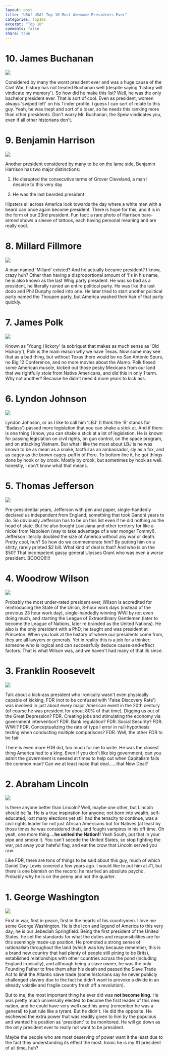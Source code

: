 ```yaml
---
layout: post
title: "USA! USA! Top 10 Most Awesome Presidents Ever"
categories: top10s
excerpt: "Top 10"
comments: false
share: true
---
```




# 10. James Buchanan

![](http://img.timeinc.net/time/photoessays/2009/forgettable_presidents/james_buchanan.jpg)

Considered by many the worst president ever and was a huge cause of the Civil War, history has not treated Buchanan well (despite saying 'history will vindicate my memory'). So how did he make this list? Well, he was the only bachelor president ever. That is sort of cool. Even as president, women always 'swiped left' on his Tinder profile. I guess I can sort of relate to this guy. Yeah, he was inept and sort of a loser, so he needs this ranking more than other presidents. Don't worry Mr. Buchanan, the Spew vindicates you, even if all other historians don't.


# 9. Benjamin Harrison

![](http://cdn.history.com/sites/2/2013/11/Benjamin_Harrison-AB.jpeg)

Another president considered by many to be on the lame side, Benjamin Harrison has two major distinctions: 

1) He disrupted the consecutive terms of Grover Cleveland, a man I despise to this very day 

2) He was the last bearded president


Hipsters all across America look towards the day where a white man with a beard can once again become president. There is hope for this, and it is in the form of our 23rd president. Fun fact: a rare photo of Harrison bare-armed shows a sleeve of tattoos, each having personal meaning and are really cool.



# 8. Millard Fillmore

![](http://americanhistory.si.edu/presidency/timeline/pres_era/images/pres/pres_medium/fillmore_M.jpg)

A man named 'Millard' existed? And he actually became president? I know, crazy huh? Other than having a disproportional amount of 'l's in his name, he is also known as the last Whig party president. He was so bad as a president, he literally ruined an entire political party. He was like the last dodo and Phil Dunphy rolled into one. He later tried to start another political party named the Thoupee party, but America washed their hair of that party quickly. 

# 7. James Polk

![](http://cdn.history.com/sites/2/2013/11/James_K_Polk-AB.jpeg)

Known as 'Young Hickory' (a sobriquet that makes as much sense as 'Old Hickory'), Polk is the main reason why we have Texas. Now some may see that as a bad thing, but without Texas there would be no San Antonio Spurs, no Big 12 Conference, and no more movies about the Alamo. Polk flexed some American muscle, kicked out those pesky Mexicans from our land that we rightfully stole from Native Americans, and did this in only 1 term. Why not another? Because he didn't need 4 more years to kick ass.



# 6. Lyndon Johnson

![](http://academics.wellesley.edu/Polisci/wj/Vietimages/Audio/347x420x0,,1020,,249029,,00.jpg.pagespeed.ic.fyzSMIVt9t.jpg)

Lyndon Johnson, or as I like to call him 'LBJ' (I think the 'B' stands for 'Badass') passed more legislation that you can shake a stick at. And if there is one thing I know, you can shake a stick at a lot of legislation. He is known for passing legislation on civil rights, on gun control, on the space program, and on attacking Vietnam. But what I like the most about LBJ is he was known to be as mean as a snake, tactful as an ambassador, sly as a fox, and as cagey as the brown cagey-puffin of Peru. To bottom line it, he got things done by hook or by crook. Mostly by crook, but sometimes by hook as well. honestly, I don't know what that means.


# 5. Thomas Jefferson

![](http://cdn.history.com/sites/2/2013/11/Thomas_Jefferson-AB.jpeg)

Pre-presidential years, Jefferson with pen and paper, single-handedly declared us independent from England; something that took Gandhi years to do. So obviously Jefferson has to be on this list even if he did nothing as the head of state. But he also bought Louisiana and other territory for like a nickel from Napoleon (way to take advantage of a war monger Tommy!). Jefferson literally doubled the size of America without any war or death. Pretty cool, huh? So how do we commemorate him? By putting him on a shitty, rarely printed $2 bill. What kind of deal is that? And who is on the $50? That incompetent gassy general Ulysses Grant who was even a worse president. BOOOO!!!!! 



# 4. Woodrow Wilson

![](https://thecommonconstitutionalist.files.wordpress.com/2012/05/woodrow-wilson.jpg)

Probably the most under-rated president ever, Wilson is accredited for reintroducing the State of the Union, 8-hour work days (instead of the previous 23 hour work day), single-handedly winning WWI by not even doing much, and starting the League of Extraordinary Gentlemen (later to become the League of Nations, later re branded as the United Nations). He also is the only president with a PhD; he taught and was president at Princeton. When you look at the history of where our presidents come from, they are all lawyers or generals. Yet in reality this is a job for a thinker; someone who is logical and can successfully deduce cause-and-effect factors. That is what Wilson was, and we haven't had many of that ilk since.


# 3. Franklin Roosevelt

![](http://img.timeinc.net/time/photoessays/2011/top10_pol_feuds/fdr_congress.jpg)

Talk about a kick-ass president who ironically wasn't even physically capable of kicking, FDR (not to be confused with 'False Discovery Rate') was involved in just about every major American event in the 20th century (of course he was president for about 80% of that time). Digging us out of the Great Depression? FDR. Creating jobs and stimulating the economy via government intervention? FDR. Bank regulation? FDR. Social Security? FDR. WWII? FDR. Conceptualizing the rate of type I error in null hypothesis testing when conducting multiple comparisons? FDR. Well, the other FDR to be fair.

There is even more FDR did, too much for me to write. He was the closest thing America had to a king. Even if you don't like big government, can you admit the government is needed at times to help out when Capitalism fails the common man? Can we at least make that deal......that New Deal? 



# 2. Abraham Lincoln

![](http://img.timeinc.net/time/photoessays/2008/speeches/speeches_lincoln.jpg)

Is there anyone better than Lincoln? Well, maybe one other, but Lincoln should be 1a. He is a true inspiration for anyone; not born into wealth, self-educated, lost many elections yet still had the tenacity to continue, was a civil rights leader for not just African Americans but for Natives (at least by those times he was considered that), and fought vampires in his off time. Oh yeah, one more thing....**he united the Nation!!** Yeah South, put that in your pipe and smoke it. You can't secede the United States, so stop fighting the war, put away your hateful flag, and eat the crow that Lincoln served you raw. 

Like FDR, there are tons of things to be said about this guy, much of which Daniel Day-Lewis covered a few years ago. I would like to put him at #1, but there is one blemish on the record; he married an absolute psycho. Probably why he is on the penny and not the quarter.




# 1. George Washington


![](http://cdn.history.com/sites/2/2013/11/George_Washington-AB.jpeg)



First in war, first in peace, first in the hearts of his countrymen. I love me some George Washington. He is the icon and legend of America to this very day; he is our Jebediah Springfield. Being the first president of the United States, he set the standards for what the duties and responsibilities are for this seemingly made-up position. He promoted a strong sense of nationalism throughout the land (which was key because remember, this is a brand new country that had plenty of people still pining to be Brits), established relationships with other countries across the pond (including England ironically), and although being a slave owner, he was the only Founding Father to free them after his death and passed the Slave Trade Act to limit the Atlantic slave trade (some historians say he never publicly challenged slavery due to the fact he didn't want to provoke a divide in an already volatile and fragile country fresh off a revolution). 

But to me, the most important thing he ever did was **not become king**. He was pretty much universally elected to become the first leader of this new nation, and he could have very well used his army (remember he was a general) to just rule like a tyrant. But he didn't. He did the opposite. He eschewed the extra power that was readily given to him by the populous and wanted his position as 'president' to be monitored.  He will go down as the only president ever to really not want to be president. 

Maybe the people who are most deserving of power want it the least due to the fact they understanding its effect the most. Ironic he is my #1 president of all time, huh?

